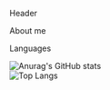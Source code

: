 Header 

About me 



Languages 



![Anurag's GitHub stats](https://github-readme-stats.vercel.app/api?username=BarsbekKamalov&show_icons=true&theme=dark)
<br/>
![Top Langs](https://github-readme-stats.vercel.app/api/top-langs/?username=BarsbekKamalov&layout=compact)